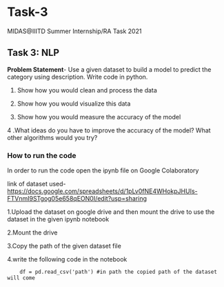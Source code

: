 # Task-3

MIDAS@IIITD Summer Internship/RA Task 2021

## Task 3: NLP
**Problem Statement**- Use a given dataset to build a model to predict the category using description. Write code in python.

1. Show how you would clean and process the data

2. Show how you would visualize this data

3. Show how you would measure the accuracy of the model

4 .What ideas do you have to improve the accuracy of the model? What other algorithms would you try?

### How to run the code

In order to run the code open the ipynb file on Google Colaboratory

link of dataset used-
https://docs.google.com/spreadsheets/d/1pLv0fNE4WHokpJHUIs-FTVnmI9STgog05e658qEON0I/edit?usp=sharing

1.Upload the dataset on google drive and then mount the drive to use the dataset in the given ipynb notebook

2.Mount the drive

3.Copy the path of the given dataset file

4.write the following code in the notebook

        df = pd.read_csv('path') #in path the copied path of the dataset will come    
